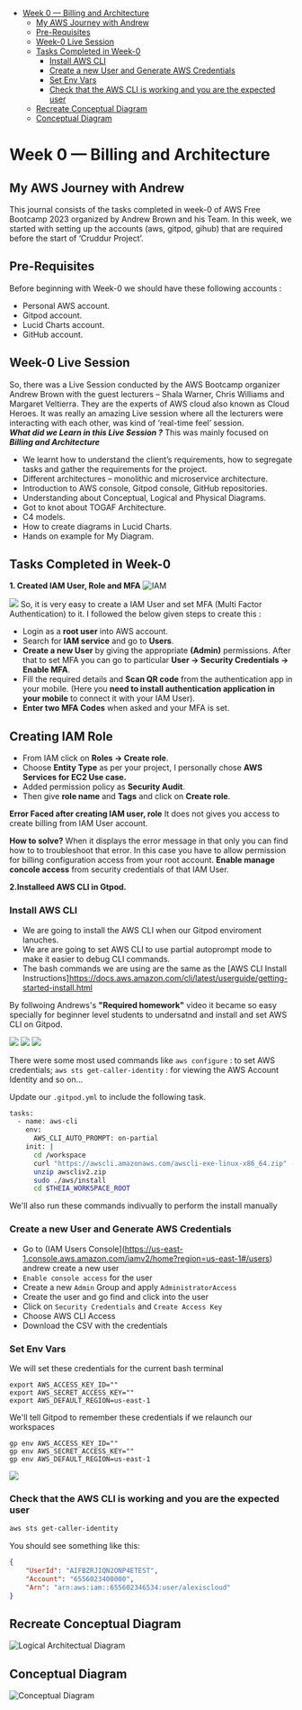 - [Week 0 — Billing and Architecture](#week-0-billing-and-architecture)
   * [My AWS Journey with Andrew](#my-aws-journey-with-andrew)
   * [Pre-Requisites  ](#pre-requisites)
   * [Week-0 Live Session ](#week-0-live-session)
   * [Tasks Completed in Week-0](#tasks-completed-in-week-0)
      + [Install AWS CLI](#install-aws-cli)
      + [Create a new User and Generate AWS Credentials](#create-a-new-user-and-generate-aws-credentials)
      + [Set Env Vars](#set-env-vars)
      + [Check that the AWS CLI is working and you are the expected user](#check-that-the-aws-cli-is-working-and-you-are-the-expected-user)
   * [Recreate Conceptual Diagram ](#recreate-conceptual-diagram)
   * [Conceptual Diagram](#conceptual-diagram)

<!-- TOC end -->

<!-- TOC --><a name="week-0-billing-and-architecture"></a>
# Week 0 — Billing and Architecture
<!-- TOC --><a name="my-aws-journey-with-andrew"></a>
## My AWS Journey with Andrew
This journal consists of the tasks completed in week-0 of AWS Free Bootcamp 2023 organized by Andrew Brown and his Team. In this week, we started with setting up the accounts (aws, gitpod, gihub) that are required before the start of ‘Cruddur Project’. 

<!-- TOC --><a name="pre-requisites"></a>
## Pre-Requisites  
Before beginning with Week-0 we should have these following accounts : 
- Personal AWS account. 
- Gitpod account.  
- Lucid Charts account. 
- GitHub account. 

<!-- TOC --><a name="week-0-live-session"></a>
## Week-0 Live Session 
So, there was a Live Session conducted by the AWS Bootcamp organizer Andrew Brown with the guest lecturers – Shala Warner, Chris Williams and Margaret Veltierra. They are the experts of AWS cloud also known as Cloud Heroes. It was really an amazing Live session where all the lecturers were interacting with each other, was kind of ‘real-time feel’ session.  
***What did we Learn in this Live Session ?***
This was mainly focused on ***Billing and Architecture***
- We learnt how to understand the client’s requirements,  how to segregate tasks and gather the requirements for the project. 
- Different architectures – monolithic and microservice architecture. 
- Introduction to AWS console, Gitpod console, GitHub repositories.  
- Understanding about Conceptual, Logical and Physical Diagrams. 
- Got to knot about TOGAF Architecture.
- C4 models. 
- How to create diagrams in Lucid Charts. 
- Hands on example for My Diagram. 
<!-- TOC --><a name="tasks-completed-in-week-0"></a>
## Tasks Completed in Week-0
**1. Created IAM User, Role and MFA**
![IAM](/_docs/assets/002.jpg)

![](/_docs/assets/003.jpg)
So, it is very easy to create a IAM User and set MFA (Multi Factor Authentication) to it. I followed the below given steps to create this :
- Login as a **root user** into AWS account.
- Search for **IAM service** and go to **Users**.
- **Create a new User** by giving the appropriate **(Admin)** permissions.
  After that to set MFA you can go to particular **User -> Security Credentials -> Enable MFA**.
- Fill the required details and **Scan QR code** from the authentication app in your mobile. (Here you **need to install authentication application in your mobile** to connect it with your IAM User).
- **Enter two MFA Codes** when asked and your MFA is set.

## Creating IAM Role
- From IAM click on **Roles -> Create role**.
- Choose **Entity Type** as per your project, I personally chose **AWS Services for EC2 Use case.**
- Added permission policy as **Security Audit**.
- Then give **role name** and **Tags** and click on **Create role**. 

**Error Faced after creating IAM user, role**
It does not gives you access to create billing from IAM User account.

**How to solve?** 
When it displays the error message in that only you can find how to to troubleshoot that error. In this case you have to allow permission for billing configuration access from your root account.
**Enable manage concole access** from security credentials of that IAM User.

**2.Installeed AWS CLI in Gtpod.**

<!-- TOC --><a name="install-aws-cli"></a>
### Install AWS CLI

- We are going to install the AWS CLI when our Gitpod enviroment lanuches.
- We are are going to set AWS CLI to use partial autoprompt mode to make it easier to debug CLI commands.
- The bash commands we are using are the same as the [AWS CLI Install Instructions]https://docs.aws.amazon.com/cli/latest/userguide/getting-started-install.html

By follwoing Andrews's **"Required homework"** video it became so easy specially for beginner level students to undersatnd and install and set AWS CLI on Gitpod. 


![](/_docs/assets/010.jpg)
![](/_docs/assets/011.jpg)
![](/_docs/assets/012.jpg)

There were some most used commands like ```aws configure``` : to set AWS credentials; ```aws sts get-caller-identity``` : for viewing the AWS Account Identity and so on...

Update our `.gitpod.yml` to include the following task.

```sh
tasks:
  - name: aws-cli
    env:
      AWS_CLI_AUTO_PROMPT: on-partial
    init: |
      cd /workspace
      curl "https://awscli.amazonaws.com/awscli-exe-linux-x86_64.zip" -o "awscliv2.zip"
      unzip awscliv2.zip
      sudo ./aws/install
      cd $THEIA_WORKSPACE_ROOT
```

We'll also run these commands indivually to perform the install manually

<!-- TOC --><a name="create-a-new-user-and-generate-aws-credentials"></a>
### Create a new User and Generate AWS Credentials

- Go to (IAM Users Console](https://us-east-1.console.aws.amazon.com/iamv2/home?region=us-east-1#/users) andrew create a new user
- `Enable console access` for the user
- Create a new `Admin` Group and apply `AdministratorAccess`
- Create the user and go find and click into the user
- Click on `Security Credentials` and `Create Access Key`
- Choose AWS CLI Access
- Download the CSV with the credentials

<!-- TOC --><a name="set-env-vars"></a>
### Set Env Vars

We will set these credentials for the current bash terminal
```
export AWS_ACCESS_KEY_ID=""
export AWS_SECRET_ACCESS_KEY=""
export AWS_DEFAULT_REGION=us-east-1
```

We'll tell Gitpod to remember these credentials if we relaunch our workspaces
```
gp env AWS_ACCESS_KEY_ID=""
gp env AWS_SECRET_ACCESS_KEY=""
gp env AWS_DEFAULT_REGION=us-east-1
```


![](/_docs/assets/013.jpg)

<!-- TOC --><a name="check-that-the-aws-cli-is-working-and-you-are-the-expected-user"></a>
### Check that the AWS CLI is working and you are the expected user

```sh
aws sts get-caller-identity
```

You should see something like this:
```json
{
    "UserId": "AIFBZRJIQN2ONP4ETEST",
    "Account": "6556023400000",
    "Arn": "arn:aws:iam::655602346534:user/alexiscloud"
}
```
<!-- TOC --><a name="recreate-conceptual-diagram"></a>
## Recreate Conceptual Diagram 
![Logical Architectual Diagram](/_docs/assets/aws%20diagram-AWS%20Bootcamp%20Logical%20Diagram.svg)


<!-- TOC --><a name="conceptual-diagram"></a>
##  Conceptual Diagram
![ Conceptual Diagram](/_docs/assets/aws%20diagram-Cruddur%20-%20Conceptual%20Diagram.drawio.svg)
